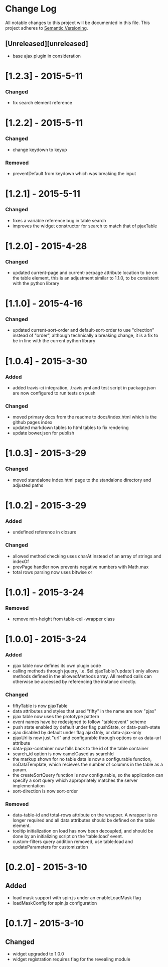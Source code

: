 # Change Log
All notable changes to this project will be documented in this file.
This project adheres to [Semantic Versioning](http://semver.org/).

## [Unreleased][unreleased]
- base ajax plugin in consideration

# [1.2.3] - 2015-5-11
### Changed
- fix search element reference

# [1.2.2] - 2015-5-11
### Changed
- change keydown to keyup
### Removed
- preventDefault from keydown which was breaking the input

# [1.2.1] - 2015-5-11
### Changed
- fixes a variable reference bug in table search
- improves the widget constructor for search to match that of pjaxTable

# [1.2.0] - 2015-4-28
### Changed
- updated current-page and current-perpage attribute location to be on the table element, this is an adjustment
similar to 1.1.0, to be consistent with the python library

# [1.1.0] - 2015-4-16
### Changed
- updated current-sort-order and default-sort-order to use "direction" instead of "order", although technically
a breaking change, it is a fix to be in line with the current python library

# [1.0.4] - 2015-3-30
### Added
- added travis-ci integration, .travis.yml and test script in package.json are now configured to run tests on push

### Changed
- moved primary docs from the readme to docs/index.html which is the github pages index
- updated markdown tables to html tables to fix rendering
- update bower.json for publish

# [1.0.3] - 2015-3-29
### Changed
- moved standalone index.html page to the standalone directory and adjusted paths

# [1.0.2] - 2015-3-29
### Added
- undefined reference in closure

### Changed
- allowed method checking uses charAt instead of an array of strings and indexOf
- prevPage handler now prevents negative numbers with Math.max
- total rows parsing now uses bitwise or

# [1.0.1] - 2015-3-24
### Removed
- remove min-height from table-cell-wrapper class

# [1.0.0] - 2015-3-24
### Added
- pjax table now defines its own plugin code
- calling methods through jquery, i.e. $el.pjaxTable('update') only allows
methods defined in the allowedMethods array. All method calls can otherwise 
be accessed by referencing the instance directly.

### Changed
- fiftyTable is now pjaxTable
- data attributes and styles that used "fifty" in the name are now "pjax"
- pjax table now uses the prototype pattern
- event names have be redesigned to follow "table:event" scheme
- push state enabled by default under flag pushState, or data-push-state
- ajax disabled by default under flag ajaxOnly, or data-ajax-only
- pjaxUrl is now just "url" and configurable through options or as data-url attribute
- data-pjax-container now falls back to the id of the table container
- search_id option is now camelCased as searchId
- the markup shown for no table data is now a configurable function, noDataTemplate, which recieves the number of
columns in the table as a param.
- the createSortQuery function is now configurable, so the application can specify a sort query which appropriately
matches the server implementation
- sort-direction is now sort-order

### Removed
- data-table-id and total-rows attribute on the wrapper. A wrapper is no longer required
and all data attributes should be defined on the table element.
- tooltip initialization on load has now been decoupled, and should be done by an initializing
script on the 'table:load' event.
- custom-filters query addition removed, use table:load and updateParameters for customization

# [0.2.0] - 2015-3-10
## Added
- load mask support with spin.js under an enableLoadMask flag
- loadMaskConfig for spin.js configuration

# [0.1.7] - 2015-3-10
## Changed
- widget upgraded to 1.0.0
- widget registration requires flag for the revealing module

